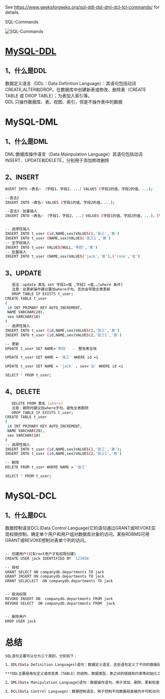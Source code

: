 See https://www.geeksforgeeks.org/sql-ddl-dql-dml-dcl-tcl-commands/  for details.  

SQL-Commands
  
![SQL-Commands](https://media.geeksforgeeks.org/wp-content/uploads/20210920153429/new.png "f") 
 
# [MySQL-DDL]()
## 1、什么是DDL
数据定义语言（DDL：Data Definition Language）：其语句包括动词CREATE,ALTER和DROP。在数据库中创建新表或修改、删除表（CREATE TABLE 或 DROP TABLE）；为表加入索引等。  
DDL 只操作数据库、表、视图、索引，但是不操作表中的数据  


# MySQL-DML
## 1、什么是DML
DML:数据库操作语言（Data Mainpulation Language）其语句包括动词INSERT、UPDATE和DELETE，分别用于添加修改删除
## 2、INSERT
```bash
NSERT INTO <表名> （字段1，字段2，...）VALUES (字段1的值，字段2的值，...);

--语法2
INSERT INTO <表名> VALUES (字段1的值，字段2的值，...);

--语法3：批量插入
INSERT INTO <表名> （字段1，字段2，...）VALUES (字段1的值，字段2的值，...)，(字段1的值，字段2的值，...),...;


-- 选择性插入
INSERT INTO t_user (id,NAME,sex)VALUES(1,'张三','男')
INSERT INTO t_user (NAME,sex)VALUES('张三1','男')
-- 全字段插入
INSERT INTO t_user VALUES(NULL,'李四','男')
-- 批量插入
INSERT INTO t_user (NAME,sex)VALUES('jack','男'),('rose','女')

```
## 3、UPDATE
```bash
   语法：update 表名 set 字段1=值 ,字段2 =值,…[where 条件]
   注意：在更新操作建议要加where子句，否则会导致全表更新
   DROP TABLE IF EXISTS t_user;
CREATE TABLE t_user
(
 id INT PRIMARY KEY AUTO_INCREMENT,
 NAME VARCHAR(20),
 sex VARCHAR(10)
)
-- 选择性插入
INSERT INTO t_user (id,NAME,sex)VALUES(1,'张三','男')
INSERT INTO t_user (id,NAME,sex)VALUES(2,'张三1','男')

-- 更新
UPDATE t_user SET NAME='李四'  -- 整张表全改

UPDATE t_user SET NAME = '张三' WHERE id =1

UPDATE t_user SET NAME = 'jack' , sex='女' WHERE id =1

SELECT * FROM t_user;

```
## 4、DELETE
```bash
   DELETE FROM 表名 [where]
   注意：删除时建议加where子句，避免全表删除
   DROP TABLE IF EXISTS t_user;
CREATE TABLE t_user
(
 id INT PRIMARY KEY AUTO_INCREMENT,
 NAME VARCHAR(20),
 sex VARCHAR(10)
)
-- 选择性插入
INSERT INTO t_user (id,NAME,sex)VALUES(1,'张三','男');
INSERT INTO t_user (id,NAME,sex)VALUES(2,'张三1','男')

-- 删除
DELETE FROM t_user WHERE NAME = '张三'

SELECT * FROM t_user;

```


# MySQL-DCL
## 1、什么是DCL
数据控制语言DCL(Data Control Language)它的语句通过GRANT或REVOKE实现权限控制，确定单个用户和用户组对数据库对象的访问。某些RDBMS可用GRANT或REVOKE控制对表单个列的访问。
```bash

-- 创建用户(只有root用户才有权限创建)
CREATE USER jack IDENTIFIED BY '123456'

-- 授权
GRANT SELECT ON companydb.departments TO jack
GRANT INSERT ON companydb.departments TO jack
GRANT SELDCLECT  ON companydb.departments TO jack


-- 取消权限
REVOKE INSERT ON  companydb.departments FROM jack
REVOKE SELECT  ON companydb.departments FROM  jack


-- 删除用户
DROP USER jack

```


# 总结
```bash
SQL语句主要可以分为三个类别，分别如下：  

1、DDL(Data Definition Languages)语句：数据定义语言，这些语句定义了不同的数据段、数据库、表、列和索引等数据库对象。简单来说，就是对数据内部的对象进行创建、删除、修改的操作语言。它和下面要谈的DML语句最大的区别是DML只是对表内部数据的操作，而不涉及表的定义、结构的修改等，更不会涉及其他对象。DDL语句主要是被DBA所使用。常用的DDL语句关键字主要包括： create、drop、alter等。

***DDL主要是用在定义或改变表（TABLE）的结构，数据类型，表之间的链接和约束等初始化工作上，他们大多在建立表时使用

2、DML(Data Manipulation Language)语句：数据操作语句，用于添加、删除、更新和查询数据库记录，并检查数据完整性。DML的操作主要是对数据库中表记录的操作，是开发人员日常使用最频繁的操作。常用的DML语句关键字主要有：insert、delete、update和select等。

3、DCL(Data Control Language)：数据控制语言，用于控制不同数据段直接的许可和访问级别的语句。这些语句定义了数据库、表、字段、用户的访问权限和安全级别。用于语句主要是DBA用来管理系统中的对象权限时使用的，一般开发人员很少使用。主要的语句关键字包括：grant、revoke等。在默认状态下，只有sysadmin,dbcreator,db_owner或db_securityadmin等人员才有权力执行DCL。
```
